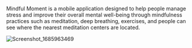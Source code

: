 Mindful Moment is a mobile application designed to help people manage stress 
and improve their overall mental well-being through mindfulness practices such as 
meditation, deep breathing, exercises, and people can see where the nearest 
meditation centers are located.

![Screenshot_1685963469](https://github.com/chamwithj/MindfulMoment/assets/93605618/da4ce061-1582-4974-a2b0-820824866009)
